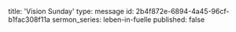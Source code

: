 title: 'Vision Sunday'
type: message
id: 2b4f872e-6894-4a45-96cf-b1fac308f11a
sermon_series: leben-in-fuelle
published: false

